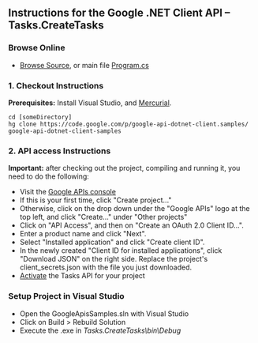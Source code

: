## Instructions for the Google .NET Client API – Tasks.CreateTasks

### Browse Online

*   [Browse Source](http://code.google.com/p/google-api-dotnet-client/source/browse/?repo=samples#hg%2FTasks.CreateTasks), or main file [Program.cs](http://code.google.com/p/google-api-dotnet-client/source/browse/Tasks.CreateTasks/Program.cs?repo=samples)

### 1. Checkout Instructions

**Prerequisites:** Install Visual Studio, and [Mercurial](http://www.mercurial-scm.org/).

```
cd [someDirectory] 
hg clone https://code.google.com/p/google-api-dotnet-client.samples/ google-api-dotnet-client-samples
```

### 2. API access Instructions

**Important:** after checking out the project, compiling and running it, you need to do the following:

*   Visit the [Google APIs console](https://code.google.com/apis/console/)
*   If this is your first time, click "Create project..."
*   Otherwise, click on the drop down under the "Google APIs" logo at the top left, and click "Create..." under "Other projects"
*   Click on "API Access", and then on "Create an OAuth 2.0 Client ID...".
*   Enter a product name and click "Next".
*   Select "Installed application" and click "Create client ID".
*   In the newly created "Client ID for installed applications", click "Download JSON" on the right side. Replace the project's client_secrets.json with the file you just downloaded.
*   [Activate](https://code.google.com/apis/console/?api=tasks) the Tasks API for your project

### Setup Project in Visual Studio

*   Open the GoogleApisSamples.sln with Visual Studio
*   Click on Build > Rebuild Solution
*   Execute the .exe in _Tasks.CreateTasks\bin\Debug_

